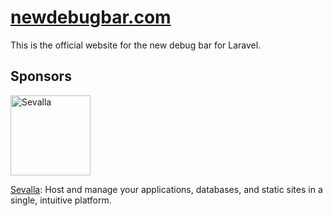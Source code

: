 # [newdebugbar.com](https://newdebugbar.com)

This is the official website for the new debug bar for Laravel.

## Sponsors

<a href="https://sevalla.com?ref=newdebugbar"><img src="https://github.com/user-attachments/assets/3bb02ad7-715e-43cf-a22f-3d2a5bd8d2e9" width="128" alt="Sevalla" /></a>

[Sevalla](https://sevalla.com?ref=newdebugbar): Host and manage your applications, databases, and static sites in a single, intuitive platform.
